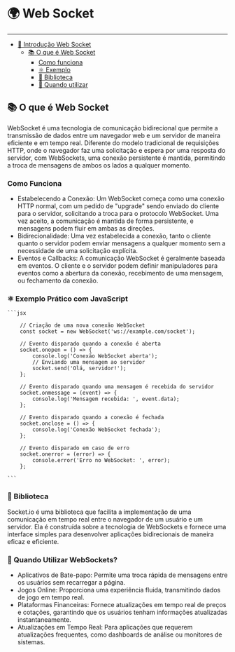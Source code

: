 # 🌍 Web Socket

------------------------

- [📜 Introdução Web Socket](#-introdução-ao-web--socket)
  - [📚 O que é Web Socket](#-o-que-é-web-socket)
    - [Como funciona](#como-funciona)
    - [⚛️ Exemplo](#-exemplos)
    - [🌲 Biblioteca](#-biblioteca)
    - [🔄 Quando utilizar](#-quando-utilizar)

## 📚 O que é Web Socket

WebSocket é uma tecnologia de comunicação bidirecional que permite a transmissão de dados entre um navegador web e um servidor de maneira eficiente e em tempo real. Diferente do modelo tradicional de requisições HTTP, onde o navegador faz uma solicitação e espera por uma resposta do servidor, com WebSockets, uma conexão persistente é mantida, permitindo a troca de mensagens de ambos os lados a qualquer momento.

### Como Funciona

- Estabelecendo a Conexão: Um WebSocket começa como uma conexão HTTP normal, com um pedido de "upgrade" sendo enviado do cliente para o servidor, solicitando a troca para o protocolo WebSocket. Uma vez aceito, a comunicação é mantida de forma persistente, e mensagens podem fluir em ambas as direções.
- Bidirecionalidade: Uma vez estabelecida a conexão, tanto o cliente quanto o servidor podem enviar mensagens a qualquer momento sem a necessidade de uma solicitação explícita.
- Eventos e Callbacks: A comunicação WebSocket é geralmente baseada em eventos. O cliente e o servidor podem definir manipuladores para eventos como a abertura da conexão, recebimento de uma mensagem, ou fechamento da conexão.


### ⚛️ Exemplo Prático com JavaScript
	```jsx
	
		// Criação de uma nova conexão WebSocket
		const socket = new WebSocket('ws://example.com/socket');
		
		// Evento disparado quando a conexão é aberta
		socket.onopen = () => {
		    console.log('Conexão WebSocket aberta');
		    // Enviando uma mensagem ao servidor
		    socket.send('Olá, servidor!');
		};
		
		// Evento disparado quando uma mensagem é recebida do servidor
		socket.onmessage = (event) => {
		    console.log('Mensagem recebida: ', event.data);
		};
		
		// Evento disparado quando a conexão é fechada
		socket.onclose = () => {
		    console.log('Conexão WebSocket fechada');
		};
		
		// Evento disparado em caso de erro
		socket.onerror = (error) => {
		    console.error('Erro no WebSocket: ', error);
		};
	
	```

### 🌲 Biblioteca

Socket.io é uma biblioteca que facilita a implementação de uma comunicação em tempo real entre o navegador de um usuário e um servidor. Ela é construída sobre a tecnologia de WebSockets e fornece uma interface simples para desenvolver aplicações bidirecionais de maneira eficaz e eficiente.

### 🔄 Quando Utilizar WebSockets?

- Aplicativos de Bate-papo: Permite uma troca rápida de mensagens entre os usuários sem recarregar a página.
- Jogos Online: Proporciona uma experiência fluida, transmitindo dados de jogo em tempo real.
- Plataformas Financeiras: Fornece atualizações em tempo real de preços e cotações, garantindo que os usuários tenham informações atualizadas instantaneamente.
- Atualizações em Tempo Real: Para aplicações que requerem atualizações frequentes, como dashboards de análise ou monitores de sistemas.

